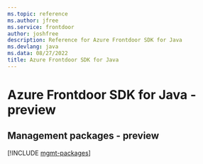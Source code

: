 ```yaml
---
ms.topic: reference
ms.author: jfree
ms.service: frontdoor
author: joshfree
description: Reference for Azure Frontdoor SDK for Java
ms.devlang: java
ms.data: 08/27/2022
title: Azure Frontdoor SDK for Java
---
```

# Azure Frontdoor SDK for Java - preview

## Management packages - preview
[!INCLUDE [mgmt-packages](frontdoor-mgmt-index.md)]